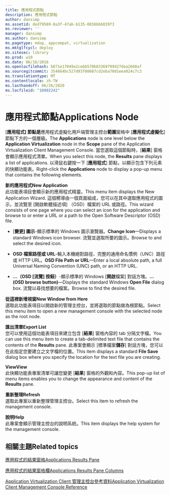 ```yaml
---
title: 應用程式節點
description: 應用程式節點
author: dansimp
ms.assetid: ded79569-8a3f-47ab-b135-0836bbb039f3
ms.reviewer: ''
manager: dansimp
ms.author: dansimp
ms.pagetype: mdop, appcompat, virtualization
ms.mktglfcycl: deploy
ms.sitesec: library
ms.prod: w10
ms.date: 06/16/2016
ms.openlocfilehash: b871e17049a2cebb570b83369799427dea2668af
ms.sourcegitcommit: 354664bc527d93f80687cd2eba70d1eea024c7c3
ms.translationtype: MT
ms.contentlocale: zh-TW
ms.lasthandoff: 06/26/2020
ms.locfileid: "10802242"
---
```

# <span data-ttu-id="e2acc-103">應用程式節點</span><span class="sxs-lookup"><span data-stu-id="e2acc-103">Applications Node</span></span>


<span data-ttu-id="e2acc-104">[**應用程式] 節點是**應用程式虛擬化用戶端管理主控台**範圍**窗格中 [**應用程式虛擬化**] 節點下方的一個層級。</span><span class="sxs-lookup"><span data-stu-id="e2acc-104">The **Applications** node is one level below the **Application Virtualization** node in the **Scope** pane of the Application Virtualization Client Management Console.</span></span> <span data-ttu-id="e2acc-105">當您選取這個節點時，[**結果**] 窗格會顯示應用程式清單。</span><span class="sxs-lookup"><span data-stu-id="e2acc-105">When you select this node, the **Results** pane displays a list of applications.</span></span> <span data-ttu-id="e2acc-106">以滑鼠右鍵按一下 [**應用程式**] 節點，以顯示包含下列元素的快顯功能表。</span><span class="sxs-lookup"><span data-stu-id="e2acc-106">Right-click the **Applications** node to display a pop-up menu that contains the following elements.</span></span>

<a href="" id="new-application"></a>**<span data-ttu-id="e2acc-107">新的應用程式</span><span class="sxs-lookup"><span data-stu-id="e2acc-107">New Application</span></span>**  
<span data-ttu-id="e2acc-108">此功能表項目會顯示新的應用程式精靈。</span><span class="sxs-lookup"><span data-stu-id="e2acc-108">This menu item displays the New Application Wizard.</span></span> <span data-ttu-id="e2acc-109">這個嚮導由一個頁面組成，您可以在其中選取應用程式的圖示，並流覽至 [開啟軟體描述項] （OSD）檔案的 URL 或路徑。</span><span class="sxs-lookup"><span data-stu-id="e2acc-109">This wizard consists of one page where you can select an icon for the application and browse to or enter a URL or a path to the Open Software Descriptor (OSD) file.</span></span>

-   <span data-ttu-id="e2acc-110">[**變更] 圖示**-顯示標準的 Windows 圖示瀏覽器。</span><span class="sxs-lookup"><span data-stu-id="e2acc-110">**Change Icon**—Displays a standard Windows icon browser.</span></span> <span data-ttu-id="e2acc-111">流覽並選取所要的圖示。</span><span class="sxs-lookup"><span data-stu-id="e2acc-111">Browse to and select the desired icon.</span></span>

-   <span data-ttu-id="e2acc-112">**OSD 檔案路徑或 URL**-輸入本機絕對路徑、完整的通用命名慣例（UNC）路徑或 HTTP URL。</span><span class="sxs-lookup"><span data-stu-id="e2acc-112">**OSD File Path or URL**—Enter a local absolute path, a full Universal Naming Convention (UNC) path, or an HTTP URL.</span></span>

-   <span data-ttu-id="e2acc-113">**...（OSD [流覽] 按鈕）**-顯示標準的 Windows [**開啟**檔案] 對話方塊。</span><span class="sxs-lookup"><span data-stu-id="e2acc-113">**... (OSD browse button)**—Displays the standard Windows **Open File** dialog box.</span></span> <span data-ttu-id="e2acc-114">流覽以尋找想要的檔案。</span><span class="sxs-lookup"><span data-stu-id="e2acc-114">Browse to find the desired file.</span></span>

<a href="" id="new-window-from-here"></a>**<span data-ttu-id="e2acc-115">從這裡新增視窗</span><span class="sxs-lookup"><span data-stu-id="e2acc-115">New Window from Here</span></span>**  
<span data-ttu-id="e2acc-116">選取此功能表項目以開啟新的管理主控台，並將選取的節點做為根節點。</span><span class="sxs-lookup"><span data-stu-id="e2acc-116">Select this menu item to open a new management console with the selected node as the root node.</span></span>

<a href="" id="export-list"></a>**<span data-ttu-id="e2acc-117">匯出清單</span><span class="sxs-lookup"><span data-stu-id="e2acc-117">Export List</span></span>**  
<span data-ttu-id="e2acc-118">您可以使用這個功能表項目來建立包含 [**結果**] 窗格內容的 tab 分隔文字檔。</span><span class="sxs-lookup"><span data-stu-id="e2acc-118">You can use this menu item to create a tab-delimited text file that contains the contents of the **Results** pane.</span></span> <span data-ttu-id="e2acc-119">此專案會顯示 [標準檔案**儲存**] 對話方塊，您可以在此指定您要建立之文字檔的位置。</span><span class="sxs-lookup"><span data-stu-id="e2acc-119">This item displays a standard **File Save** dialog box where you specify the location for the text file you are creating.</span></span>

<a href="" id="view"></a>**<span data-ttu-id="e2acc-120">View</span><span class="sxs-lookup"><span data-stu-id="e2acc-120">View</span></span>**  
<span data-ttu-id="e2acc-121">此快顯功能表專案清單可讓您變更 [**結果**] 窗格的外觀和內容。</span><span class="sxs-lookup"><span data-stu-id="e2acc-121">This pop-up list of menu items enables you to change the appearance and content of the **Results** pane.</span></span>

<a href="" id="refresh"></a>**<span data-ttu-id="e2acc-122">重新整理</span><span class="sxs-lookup"><span data-stu-id="e2acc-122">Refresh</span></span>**  
<span data-ttu-id="e2acc-123">選取此專案以重新整理管理主控台。</span><span class="sxs-lookup"><span data-stu-id="e2acc-123">Select this item to refresh the management console.</span></span>

<a href="" id="help"></a>**<span data-ttu-id="e2acc-124">說明</span><span class="sxs-lookup"><span data-stu-id="e2acc-124">Help</span></span>**  
<span data-ttu-id="e2acc-125">此專案會顯示管理主控台的說明系統。</span><span class="sxs-lookup"><span data-stu-id="e2acc-125">This item displays the help system for the management console.</span></span>

## <span data-ttu-id="e2acc-126">相關主題</span><span class="sxs-lookup"><span data-stu-id="e2acc-126">Related topics</span></span>


[<span data-ttu-id="e2acc-127">應用程式的結果窗格</span><span class="sxs-lookup"><span data-stu-id="e2acc-127">Applications Results Pane</span></span>](applications-results-pane.md)

[<span data-ttu-id="e2acc-128">應用程式的結果窗格欄</span><span class="sxs-lookup"><span data-stu-id="e2acc-128">Applications Results Pane Columns</span></span>](applications-results-pane-columns.md)

[<span data-ttu-id="e2acc-129">Application Virtualization Client 管理主控台參考資料</span><span class="sxs-lookup"><span data-stu-id="e2acc-129">Application Virtualization Client Management Console Reference</span></span>](application-virtualization-client-management-console-reference.md)

 

 





